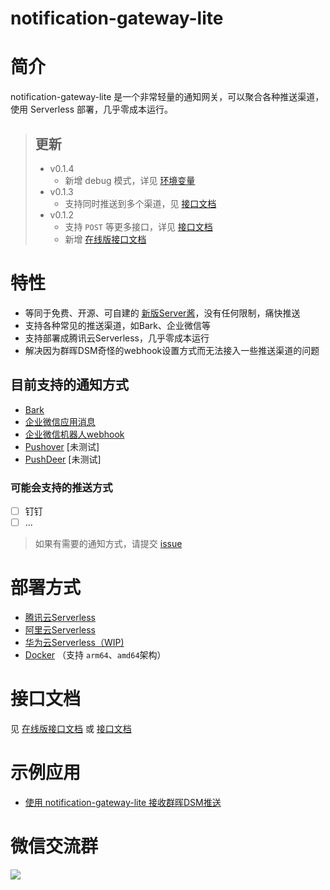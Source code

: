 <h1>notification-gateway-lite</h1>

# 简介

notification-gateway-lite 是一个非常轻量的通知网关，可以聚合各种推送渠道，使用 Serverless 部署，几乎零成本运行。

> ## 更新
> - v0.1.4
>   - 新增 debug 模式，详见 [环境变量](docs/Env.md) 
> - v0.1.3
>   - 支持同时推送到多个渠道，见 [接口文档](docs/Api.md/#multi-channel)
> - v0.1.2
>   - 支持 `POST` 等更多接口，详见 [接口文档](docs/Api.md)
>   - 新增 [在线版接口文档](https://service-epwdrzxg-1255787947.gz.apigw.tencentcs.com/release/docs)

# 特性

- 等同于免费、开源、可自建的 [新版Server酱](https://sct.ftqq.com/)，没有任何限制，痛快推送
- 支持各种常见的推送渠道，如Bark、企业微信等
- 支持部署成腾讯云Serverless，几乎零成本运行
- 解决因为群晖DSM奇怪的webhook设置方式而无法接入一些推送渠道的问题

## 目前支持的通知方式

- [Bark](https://github.com/Finb/Bark)
- [企业微信应用消息](https://developer.work.weixin.qq.com/document/path/90236)
- [企业微信机器人webhook](https://developer.work.weixin.qq.com/document/path/91770)
- [Pushover](https://pushover.net/api) [未测试]
- [PushDeer](http://pushdeer.com) [未测试]

### 可能会支持的推送方式
- [ ] 钉钉
- [ ] ...

> 如果有需要的通知方式，请提交 [issue](https://github.com/LeslieLeung/notification-gateway-lite/issues/new?assignees=LeslieLeung&labels=enhancement&template=feature_request.md&title=)


# 部署方式

- [腾讯云Serverless](docs/deploy/TencentcloudServerless.md)
- [阿里云Serverless](docs/deploy/AliyunServerless.md)
- [华为云Serverless（WIP)](docs/deploy/HuaweicloudServerless.md)
- [Docker](docs/deploy/Docker.md) （支持 `arm64`、`amd64`架构）

# 接口文档

见 [在线版接口文档](https://service-epwdrzxg-1255787947.gz.apigw.tencentcs.com/release/docs) 或 [接口文档](docs/Api.md)

# 示例应用

- [使用 notification-gateway-lite 接收群晖DSM推送](docs/example/DSM.md)

# 微信交流群
![](http://img.ameow.xyz/202206180147750.jpg)